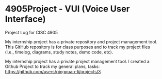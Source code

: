 # 4905Project - VUI (Voice User Interface)

Project Log for CISC 4905

My internship project has a private repository and project management tool. This GitHub repository is for class purposes and to track my project files (i.e., timelog, diagrams, study notes, demo code, etc).

My internship project has a private project management tool. I created a Github Project to track my general plans, tasks: https://github.com/users/qingquan-li/projects/3
